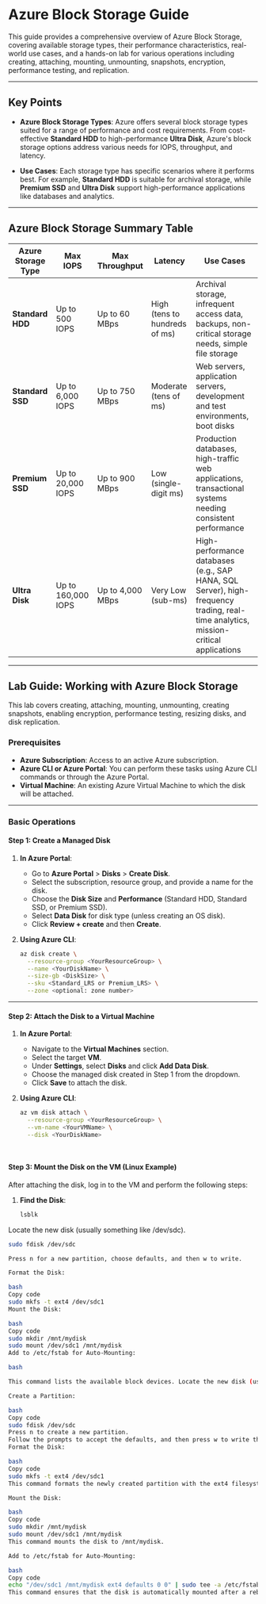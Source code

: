 # Azure Block Storage Guide

This guide provides a comprehensive overview of Azure Block Storage, covering available storage types, their performance characteristics, real-world use cases, and a hands-on lab for various operations including creating, attaching, mounting, unmounting, snapshots, encryption, performance testing, and replication.

---

## Key Points

- **Azure Block Storage Types**:
  Azure offers several block storage types suited for a range of performance and cost requirements. From cost-effective **Standard HDD** to high-performance **Ultra Disk**, Azure's block storage options address various needs for IOPS, throughput, and latency.

- **Use Cases**:
  Each storage type has specific scenarios where it performs best. For example, **Standard HDD** is suitable for archival storage, while **Premium SSD** and **Ultra Disk** support high-performance applications like databases and analytics.

---

## Azure Block Storage Summary Table

| **Azure Storage Type** | **Max IOPS**             | **Max Throughput**        | **Latency**                     | **Use Cases**                                                                                     |
|------------------------|--------------------------|---------------------------|---------------------------------|--------------------------------------------------------------------------------------------------|
| **Standard HDD**       | Up to 500 IOPS           | Up to 60 MBps             | High (tens to hundreds of ms)   | Archival storage, infrequent access data, backups, non-critical storage needs, simple file storage |
| **Standard SSD**       | Up to 6,000 IOPS         | Up to 750 MBps            | Moderate (tens of ms)           | Web servers, application servers, development and test environments, boot disks                    |
| **Premium SSD**        | Up to 20,000 IOPS        | Up to 900 MBps            | Low (single-digit ms)           | Production databases, high-traffic web applications, transactional systems needing consistent performance |
| **Ultra Disk**         | Up to 160,000 IOPS       | Up to 4,000 MBps          | Very Low (sub-ms)               | High-performance databases (e.g., SAP HANA, SQL Server), high-frequency trading, real-time analytics, mission-critical applications |

---

## Lab Guide: Working with Azure Block Storage

This lab covers creating, attaching, mounting, unmounting, creating snapshots, enabling encryption, performance testing, resizing disks, and disk replication.

### Prerequisites
- **Azure Subscription**: Access to an active Azure subscription.
- **Azure CLI or Azure Portal**: You can perform these tasks using Azure CLI commands or through the Azure Portal.
- **Virtual Machine**: An existing Azure Virtual Machine to which the disk will be attached.

---

### Basic Operations

#### Step 1: Create a Managed Disk

1. **In Azure Portal**:
   - Go to **Azure Portal** > **Disks** > **Create Disk**.
   - Select the subscription, resource group, and provide a name for the disk.
   - Choose the **Disk Size** and **Performance** (Standard HDD, Standard SSD, or Premium SSD).
   - Select **Data Disk** for disk type (unless creating an OS disk).
   - Click **Review + create** and then **Create**.

2. **Using Azure CLI**:
   ```bash
   az disk create \
     --resource-group <YourResourceGroup> \
     --name <YourDiskName> \
     --size-gb <DiskSize> \
     --sku <Standard_LRS or Premium_LRS> \
     --zone <optional: zone number>
   ```
---
#### Step 2: Attach the Disk to a Virtual Machine

1. **In Azure Portal**:
   - Navigate to the **Virtual Machines** section.
   - Select the target **VM**.
   - Under **Settings**, select **Disks** and click **Add Data Disk**.
   - Choose the managed disk created in Step 1 from the dropdown.
   - Click **Save** to attach the disk.

2. **Using Azure CLI**:
   ```bash
   az vm disk attach \
     --resource-group <YourResourceGroup> \
     --vm-name <YourVMName> \
     --disk <YourDiskName>

  

#### Step 3: Mount the Disk on the VM (Linux Example)

After attaching the disk, log in to the VM and perform the following steps:

1. **Find the Disk**:
   ```bash
   lsblk
Locate the new disk (usually something like /dev/sdc).
```bash
sudo fdisk /dev/sdc

Press n for a new partition, choose defaults, and then w to write.

Format the Disk:

bash
Copy code
sudo mkfs -t ext4 /dev/sdc1
Mount the Disk:

bash
Copy code
sudo mkdir /mnt/mydisk
sudo mount /dev/sdc1 /mnt/mydisk
Add to /etc/fstab for Auto-Mounting:

bash

This command lists the available block devices. Locate the new disk (usually something like /dev/sdc).

Create a Partition:

bash
Copy code
sudo fdisk /dev/sdc
Press n to create a new partition.
Follow the prompts to accept the defaults, and then press w to write the changes.
Format the Disk:

bash
Copy code
sudo mkfs -t ext4 /dev/sdc1
This command formats the newly created partition with the ext4 filesystem.

Mount the Disk:

bash
Copy code
sudo mkdir /mnt/mydisk
sudo mount /dev/sdc1 /mnt/mydisk
This command mounts the disk to /mnt/mydisk.

Add to /etc/fstab for Auto-Mounting:

bash
Copy code
echo "/dev/sdc1 /mnt/mydisk ext4 defaults 0 0" | sudo tee -a /etc/fstab
This command ensures that the disk is automatically mounted after a reboot by adding an entry to /etc/fstab.


   
